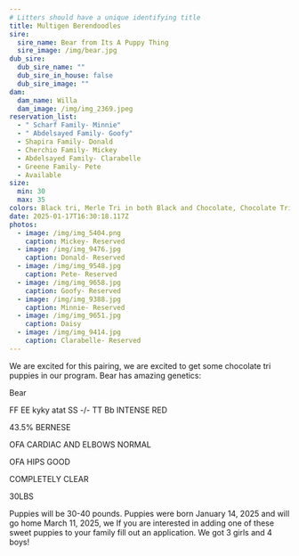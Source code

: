 ```yaml
---
# Litters should have a unique identifying title
title: Multigen Berendoodles
sire:
  sire_name: Bear from Its A Puppy Thing
  sire_image: /img/bear.jpg
dub_sire:
  dub_sire_name: ""
  dub_sire_in_house: false
  dub_sire_image: ""
dam:
  dam_name: Willa
  dam_image: /img/img_2369.jpeg
reservation_list:
  - " Scharf Family- Minnie"
  - " Abdelsayed Family- Goofy"
  - Shapira Family- Donald
  - Cherchio Family- Mickey
  - Abdelsayed Family- Clarabelle
  - Greene Family- Pete
  - Available
size:
  min: 30
  max: 35
colors: Black tri, Merle Tri in both Black and Chocolate, Chocolate Tri
date: 2025-01-17T16:30:18.117Z
photos:
  - image: /img/img_5404.png
    caption: Mickey- Reserved
  - image: /img/img_9476.jpg
    caption: Donald- Reserved
  - image: /img/img_9548.jpg
    caption: Pete- Reserved
  - image: /img/img_9658.jpg
    caption: Goofy- Reserved
  - image: /img/img_9388.jpg
    caption: Minnie- Reserved
  - image: /img/img_9651.jpg
    caption: Daisy
  - image: /img/img_9414.jpg
    caption: Clarabelle- Reserved
---
```

We are excited for this pairing, we are excited to get some chocolate tri puppies in our program. Bear has amazing genetics:

Bear

FF EE kyky atat SS -/- TT Bb INTENSE RED

43.5% BERNESE

OFA CARDIAC AND ELBOWS NORMAL

OFA HIPS GOOD

COMPLETELY CLEAR

30LBS

P﻿uppies will be 30-40 pounds. Puppies were born January 14, 2025 and will go home March 11, 2025, we  If you are interested in adding one of these sweet puppies to your family fill out an application. We got 3 girls and 4 boys!